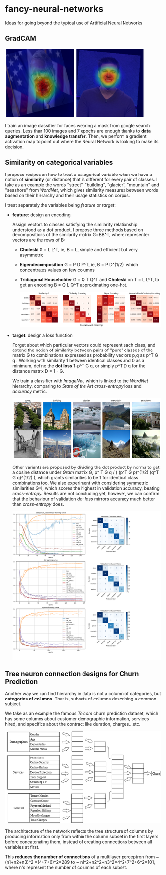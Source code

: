 # fancy-neural-networks
Ideas for going beyond the typical use of Artificial Neural Networks

## GradCAM

![mask_vs_not_gradcam](./pics/mask_vs_not_gradcam.png)

I train an image classifier for faces wearing a mask from google search queries. Less than 100 images and 7 epochs are enough thanks to **data augmentation** and **knowledge transfer**. Then, we perform a gradient activation map to point out where the Neural Network is looking to make its decision.

## Similarity on categorical variables

I propose recipes on how to treat a categorical variable when we have a notion of **similarity** (or distance) that is different for every pair of classes. I take as an example the words "street", "building", "glacier", "mountain" and "seashore" from *WordNet*, which gives similarity measures between words based on their hierarchy and their usage statistics on corpus. 

I treat separately the variables being *feature* or *target*:

- **feature**: design an encoding

  Assign vectors to classes satisfying the similarity relationship understood as a dot product. I propose three methods based on decompositions of the similarity matrix G=BB^T, where representer vectors are the rows of B:

  - **Choleski** G = L L^T, ie, B = L, simple and efficient but very asymmetric

  - **Eigendecomposition** G = P D P^T, ie, B = P D^(1/2), which concentrates values on few columns

  - **Tridiagonal Householder** G = Q T Q^T and **Choleski** on T = L L^T, to get an encoding B = Q L Q^T approximating one-hot.

    <img src="./pics/encodings.png" style="zoom: 200%;" />

- **target**: design a loss function

  Forget about which particular vectors could represent each class, and extend the notion of similarity between pairs of "pure" classes of the matrix G to combinations expressed as probability vectors p,q as p^T G q . Working with similarity 1 between identical classes and 0 as a minimum, define the **dot loss** 1-p^T G q, or simply p^T D q for the distance matrix D = 1 - G.

  We train a classifier with *ImageNet*, which is linked to the *WordNet* hierarchy, comparing to *State of the Art* *cross-entropy* loss and *accuracy* metric.
  
  ![imagenet_examples](./pics/imagenet_examples.png)
  
  Other variants are proposed by dividing the dot product by norms to get a cosine distance under *Gram* matrix G, p^ T G q / ( (p^T G p)^(1/2) (q^T G q)^(1/2) ), which grants similarities to be 1 for identical class combinations too. We also experiment with considering symmetric similarities G=I, which scores the highest in validation accuracy, beating *cross-entropy*. Results are not concluding yet, however, we can confirm that the behaviour of validation *dot loss* mirrors accuracy much better than *cross-entropy* does.
  
  ![similarity_loss](./pics/similarity_loss.png)

## Tree neuron connection designs for Churn Prediction

Another way we can find hierarchy in data is not a column of categories, but **categories of columns**. That is, subsets of columns describing a common subject.

We take as an example the famous *Telcom* churn prediction dataset, which has some columns about customer demographic information, services hired, and specifics about the contract like duration, charges...etc.

![tree_architecture_telcom](./pics/tree_architecture_telcom.png)

The architecture of the network reflects the tree structure of columns by producing information only from within the column subset in the first layers before concatenating them, instead of creating connections between all variables at first.

This **reduces the number of connections** of a multilayer perceptron from ~ (n1+n2+n3)^2 =(4+7+6)^2=289 to ~ n1^2+n2^2+n3^2=4^2+7^2+6^2=101, where n's represent the number of columns of each subset.